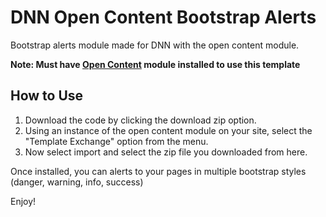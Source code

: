 # DNN Open Content Bootstrap Alerts
Bootstrap alerts module made for DNN with the open content module.

**Note: Must have [Open Content](https://opencontent.codeplex.com) module installed to use this template**

## How to Use ##
1. Download the code by clicking the download zip option.
2. Using an instance of the open content module on your site, select the "Template Exchange" option from the menu.
3. Now select import and select the zip file you downloaded from here.

Once installed, you can alerts to your pages in multiple bootstrap styles (danger, warning, info, success)

Enjoy!
